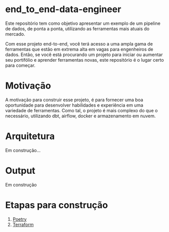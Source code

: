 # end_to_end-data-engineer

Este repositório tem como objetivo apresentar um exemplo de um pipeline de dados, de ponta a ponta, utilizando as ferramentas mais atuais do mercado.

Com esse projeto end-to-end, você terá acesso a uma ampla gama de ferramentas que estão em extrema alta em vagas para engenheiros de dados. Então, se você está procurando um projeto para iniciar ou aumentar seu portifólio e aprender ferramentas novas, este repositório é o lugar certo para começar.

# Motivação

A motivação para construir esse projeto, é para fornecer uma boa oportunidade para desenvolver habilidades e experiência em uma variedade de ferramentas. Como tal, o projeto é mais complexo do que o necessário, utilizando dbt, airflow, docker e armazenamento em nuvem.

# Arquitetura

Em construção...

# Output

Em construção

# Etapas para construção

1. [Poetry](instrucoes/poetry.md)
2. [Terraform](instrucoes/terraform.md)
